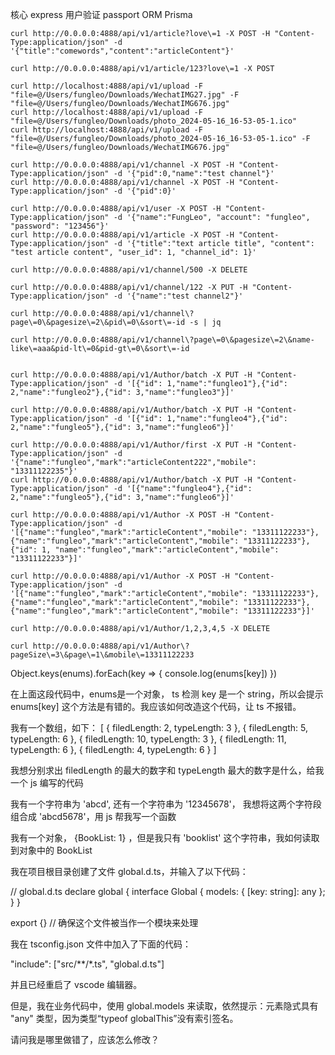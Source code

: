 核心        express
用户验证    passport
ORM         Prisma


```
curl http://0.0.0.0:4888/api/v1/article?love\=1 -X POST -H "Content-Type:application/json" -d '{"title":"comewords","content":"articleContent"}'

curl http://0.0.0.0:4888/api/v1/article/123?love\=1 -X POST

curl http://localhost:4888/api/v1/upload -F "file=@/Users/fungleo/Downloads/WechatIMG27.jpg" -F "file=@/Users/fungleo/Downloads/WechatIMG676.jpg"
curl http://localhost:4888/api/v1/upload -F "file=@/Users/fungleo/Downloads/photo_2024-05-16_16-53-05-1.ico"
curl http://localhost:4888/api/v1/upload -F "file=@/Users/fungleo/Downloads/photo_2024-05-16_16-53-05-1.ico" -F "file=@/Users/fungleo/Downloads/WechatIMG676.jpg"

curl http://0.0.0.0:4888/api/v1/channel -X POST -H "Content-Type:application/json" -d '{"pid":0,"name":"test channel"}'
curl http://0.0.0.0:4888/api/v1/channel -X POST -H "Content-Type:application/json" -d '{"pid":0}'

curl http://0.0.0.0:4888/api/v1/user -X POST -H "Content-Type:application/json" -d '{"name":"FungLeo", "account": "fungleo", "password": "123456"}'
curl http://0.0.0.0:4888/api/v1/article -X POST -H "Content-Type:application/json" -d '{"title":"text article title", "content": "test article content", "user_id": 1, "channel_id": 1}'

curl http://0.0.0.0:4888/api/v1/channel/500 -X DELETE

curl http://0.0.0.0:4888/api/v1/channel/122 -X PUT -H "Content-Type:application/json" -d '{"name":"test channel2"}'

curl http://0.0.0.0:4888/api/v1/channel\?page\=0\&pagesize\=2\&pid\=0\&sort\=-id -s | jq

curl http://0.0.0.0:4888/api/v1/channel\?page\=0\&pagesize\=2\&name-like\=aaa&pid-lt\=0&pid-gt\=0\&sort\=-id


curl http://0.0.0.0:4888/api/v1/Author/batch -X PUT -H "Content-Type:application/json" -d '[{"id": 1,"name":"fungleo1"},{"id": 2,"name":"fungleo2"},{"id": 3,"name":"fungleo3"}]'

curl http://0.0.0.0:4888/api/v1/Author/batch -X PUT -H "Content-Type:application/json" -d '[{"id": 1,"name":"fungleo4"},{"id": 2,"name":"fungleo5"},{"id": 3,"name":"fungleo6"}]'

curl http://0.0.0.0:4888/api/v1/Author/first -X PUT -H "Content-Type:application/json" -d '{"name":"fungleo","mark":"articleContent222","mobile": "13311122235"}'
curl http://0.0.0.0:4888/api/v1/Author/batch -X PUT -H "Content-Type:application/json" -d '[{"name":"fungleo4"},{"id": 2,"name":"fungleo5"},{"id": 3,"name":"fungleo6"}]'

curl http://0.0.0.0:4888/api/v1/Author -X POST -H "Content-Type:application/json" -d '[{"name":"fungleo","mark":"articleContent","mobile": "13311122233"},{"name":"fungleo","mark":"articleContent","mobile": "13311122233"},{"id": 1, "name":"fungleo","mark":"articleContent","mobile": "13311122233"}]'

curl http://0.0.0.0:4888/api/v1/Author -X POST -H "Content-Type:application/json" -d '[{"name":"fungleo","mark":"articleContent","mobile": "13311122233"},{"name":"fungleo","mark":"articleContent","mobile": "13311122233"},{"name":"fungleo","mark":"articleContent","mobile": "13311122233"}]'

curl http://0.0.0.0:4888/api/v1/Author/1,2,3,4,5 -X DELETE

curl http://0.0.0.0:4888/api/v1/Author\?pageSize\=3\&page\=1\&mobile\=13311122233
```



Object.keys(enums).forEach(key => {
  console.log(enums[key])
})

在上面这段代码中，enums是一个对象， ts 检测 key 是一个 string，所以会提示 enums[key] 这个方法是有错的。我应该如何改造这个代码，让 ts 不报错。


我有一个数组，如下：
[
  { filedLength: 2, typeLength: 3 },
  { filedLength: 5, typeLength: 6 },
  { filedLength: 10, typeLength: 3 },
  { filedLength: 11, typeLength: 6 },
  { filedLength: 4, typeLength: 6 }
]

我想分别求出 filedLength 的最大的数字和 typeLength 最大的数字是什么，给我一个 js 编写的代码

我有一个字符串为 'abcd', 还有一个字符串为 '12345678'， 我想将这两个字符段组合成 'abcd5678'，用 js 帮我写一个函数

我有一个对象， {BookList: 1} ，但是我只有 'booklist' 这个字符串，我如何读取到对象中的 BookList

我在项目根目录创建了文件 global.d.ts，并输入了以下代码：

// global.d.ts
declare global {
  interface Global {
    models: { [key: string]: any };
  }
}

export {} // 确保这个文件被当作一个模块来处理

我在 tsconfig.json 文件中加入了下面的代码：

"include": ["src/**/*.ts", "global.d.ts"]

并且已经重启了 vscode 编辑器。

但是，我在业务代码中，使用 global.models 来读取，依然提示：元素隐式具有 "any" 类型，因为类型“typeof globalThis”没有索引签名。

请问我是哪里做错了，应该怎么修改？
